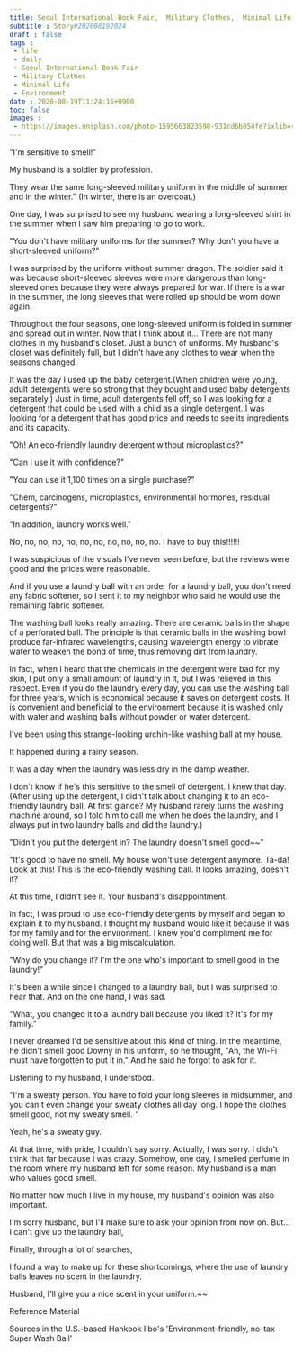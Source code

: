 ```yaml
---
title: Seoul International Book Fair,  Military Clothes,  Minimal Life,  Environment
subtitle : Story#202008192024
draft : false
tags :
 - life
 - daily
 - Seoul International Book Fair
 - Military Clothes
 - Minimal Life
 - Environment
date : 2020-08-19T11:24:16+0900
toc: false
images : 
 - https://images.unsplash.com/photo-1595663823598-931cd6b854fe?ixlib=rb-1.2.1&q=80&fm=jpg&crop=entropy&cs=tinysrgb&w=1080&fit=max&ixid=eyJhcHBfaWQiOjE1NTU0OX0
---
```


"I'm sensitive to smell!"  

My husband is a soldier by profession.  

They wear the same long-sleeved military uniform in the middle of summer and in the winter." (In winter, there is an overcoat.)  

One day, I was surprised to see my husband wearing a long-sleeved shirt in the summer when I saw him preparing to go to work.  

"You don't have military uniforms for the summer? Why don't you have a short-sleeved uniform?"  

I was surprised by the uniform without summer dragon. The soldier said it was because short-sleeved sleeves were more dangerous than long-sleeved ones because they were always prepared for war. If there is a war in the summer, the long sleeves that were rolled up should be worn down again.  

Throughout the four seasons, one long-sleeved uniform is folded in summer and spread out in winter. Now that I think about it... There are not many clothes in my husband's closet. Just a bunch of uniforms. My husband's closet was definitely full, but I didn't have any clothes to wear when the seasons changed.  

It was the day I used up the baby detergent.(When children were young, adult detergents were so strong that they bought and used baby detergents separately.) Just in time, adult detergents fell off, so I was looking for a detergent that could be used with a child as a single detergent. I was looking for a detergent that has good price and needs to see its ingredients and its capacity.  

"Oh! An eco-friendly laundry detergent without microplastics?"  

"Can I use it with confidence?"  

"You can use it 1,100 times on a single purchase?"  

"Chem, carcinogens, microplastics, environmental hormones, residual detergents?"  

"In addition, laundry works well."  

No, no, no, no, no, no, no, no, no, no, no. I have to buy this!!!!!!  

I was suspicious of the visuals I've never seen before, but the reviews were good and the prices were reasonable.  

And if you use a laundry ball with an order for a laundry ball, you don't need any fabric softener, so I sent it to my neighbor who said he would use the remaining fabric softener.  

The washing ball looks really amazing. There are ceramic balls in the shape of a perforated ball. The principle is that ceramic balls in the washing bowl produce far-infrared wavelengths, causing wavelength energy to vibrate water to weaken the bond of time, thus removing dirt from laundry.  

In fact, when I heard that the chemicals in the detergent were bad for my skin, I put only a small amount of laundry in it, but I was relieved in this respect. Even if you do the laundry every day, you can use the washing ball for three years, which is economical because it saves on detergent costs. It is convenient and beneficial to the environment because it is washed only with water and washing balls without powder or water detergent.  

I've been using this strange-looking urchin-like washing ball at my house.  

It happened during a rainy season.  

It was a day when the laundry was less dry in the damp weather.  

I don't know if he's this sensitive to the smell of detergent. I knew that day. (After using up the detergent, I didn't talk about changing it to an eco-friendly laundry ball. At first glance? My husband rarely turns the washing machine around, so I told him to call me when he does the laundry, and I always put in two laundry balls and did the laundry.)  

"Didn't you put the detergent in? The laundry doesn't smell good~~"  

"It's good to have no smell. My house won't use detergent anymore. Ta-da! Look at this! This is the eco-friendly washing ball. It looks amazing, doesn't it?  

At this time, I didn't see it. Your husband's disappointment.  

In fact, I was proud to use eco-friendly detergents by myself and began to explain it to my husband. I thought my husband would like it because it was for my family and for the environment. I knew you'd compliment me for doing well. But that was a big miscalculation.  

"Why do you change it? I'm the one who's important to smell good in the laundry!"  

It's been a while since I changed to a laundry ball, but I was surprised to hear that. And on the one hand, I was sad.  

"What, you changed it to a laundry ball because you liked it? It's for my family."  

I never dreamed I'd be sensitive about this kind of thing. In the meantime, he didn't smell good Downy in his uniform, so he thought, "Ah, the Wi-Fi must have forgotten to put it in." And he said he forgot to ask for it.  

Listening to my husband, I understood.  

"I'm a sweaty person. You have to fold your long sleeves in midsummer, and you can't even change your sweaty clothes all day long. I hope the clothes smell good, not my sweaty smell. "  

Yeah, he's a sweaty guy.'  

At that time, with pride, I couldn't say sorry. Actually, I was sorry. I didn't think that far because I was crazy. Somehow, one day, I smelled perfume in the room where my husband left for some reason. My husband is a man who values good smell.  

No matter how much I live in my house, my husband's opinion was also important.  

I'm sorry husband, but I'll make sure to ask your opinion from now on. But... I can't give up the laundry ball,  

Finally, through a lot of searches,  

I found a way to make up for these shortcomings, where the use of laundry balls leaves no scent in the laundry.  

Husband, I'll give you a nice scent in your uniform.~~  

Reference Material  

Sources in the U.S.-based Hankook Ilbo's 'Environment-friendly, no-tax Super Wash Ball'  

